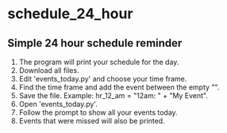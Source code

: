 # schedule_24_hour
Simple 24 hour schedule reminder
---------------------------------
1) The program will print your schedule for the day.
2) Download all files.
3) Edit 'events_today.py' and choose your time frame.
4) Find the time frame and add the event between the empty "".
5) Save the file. Example: hr_12_am = "12am: " + "My Event".
6) Open 'events_today.py'.
7) Follow the prompt to show all your events today.
8) Events that were missed will also be printed.
